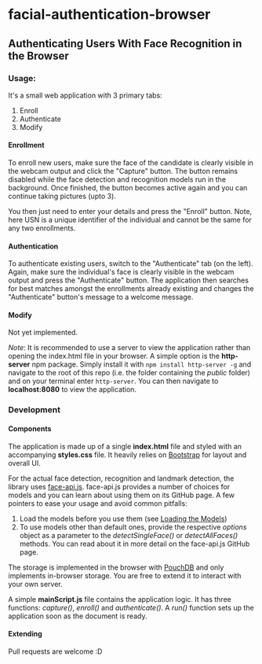# facial-authentication-browser
## Authenticating Users With Face Recognition in the Browser


### Usage:
It's a small web application with 3 primary tabs:
1. Enroll
2. Authenticate
3. Modify

#### Enrollment
To enroll new users, make sure the face of the candidate is clearly visible in the webcam output and click the "Capture" button. The button remains disabled while the face detection and recognition models run in the background. Once finished, the button becomes active again and you can continue taking pictures (upto 3).

You then just need to enter your details and press the "Enroll" button. Note, here USN is a unique identifier of the individual and cannot be the same for any two enrollments.

#### Authentication
To authenticate existing users, switch to the "Authenticate" tab (on the left). Again, make sure the individual's face is clearly visible in the webcam output and press the "Authenticate" button. The application then searches for best matches amongst the enrollments already existing and changes the "Authenticate" button's message to a welcome message.

#### Modify
Not yet implemented.

*Note*: It is recommended to use a server to view the application rather than opening the index.html file in your browser. A simple option is the **http-server** npm package. Simply install it with `npm install http-server -g` and navigate to the root of this repo (i.e. the folder containing the *public* folder) and on your terminal enter `http-server`. You can then navigate to **localhost:8080** to view the application.

### Development
#### Components
The application is made up of a single **index.html** file and styled with an accompanying **styles.css** file. It heavily relies on [Bootstrap](https://getbootstrap.com/) for layout and overall UI.

For the actual face detection, recognition and landmark detection, the library uses [face-api.js](https://github.com/justadudewhohacks/face-api.js). face-api.js provides a number of choices for models and you can learn about using them on its GitHub page. A few pointers to ease your usage and avoid common pitfalls:

1. Load the models before you use them (see [Loading the Models](https://github.com/justadudewhohacks/face-api.js#getting-started-loading-models))
2. To use models other than default ones, provide the respective *options* object as a parameter to the *detectSingleFace()* or *detectAllFaces()* methods. You can read about it in more detail on the face-api.js GitHub page.

The storage is implemented in the browser with [PouchDB](https://pouchdb.com/) and only implements in-browser storage. You are free to extend it to interact with your own server.

A simple **mainScript.js** file contains the application logic. It has three functions: *capture()*, *enroll()* and *authenticate()*. A *run()* function sets up the application soon as the document is ready.

#### Extending
Pull requests are welcome :D
